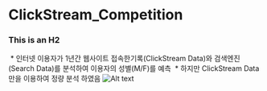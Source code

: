 # ClickStream_Competition
### This is an H2
  * 인터넷 이용자가 1년간 웹사이트 접속한기록(ClickStream Data)와 검색엔진(Search Data)를 분석하여 이용자의 성별(M/F)를 예측
  * 하지만 ClickStream Data만을 이용하여 정량 분석 하였음
![Alt text](C:/Users/KANG/Documents/GitHub/kbw_repository/clickstream_raw.jpg)
